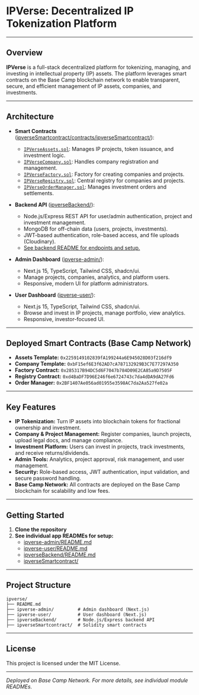 # IPVerse: Decentralized IP Tokenization Platform

---

## Overview

**IPVerse** is a full-stack decentralized platform for tokenizing, managing, and investing in intellectual property (IP) assets. The platform leverages smart contracts on the Base Camp blockchain network to enable transparent, secure, and efficient management of IP assets, companies, and investments.

---

## Architecture

- **Smart Contracts** ([ipverseSmartcontract/contracts/ipverseSmartcontract/](ipverseSmartcontract/contracts/ipverseSmartcontract/)):
  - [`IPVerseAssets.sol`](ipverseSmartcontract/contracts/ipverseSmartcontract/IPVerseAssets.sol): Manages IP projects, token issuance, and investment logic.
  - [`IPVerseCompany.sol`](ipverseSmartcontract/contracts/ipverseSmartcontract/IPVerseCompany.sol): Handles company registration and management.
  - [`IPVerseFactory.sol`](ipverseSmartcontract/contracts/ipverseSmartcontract/IPVerseFactory.sol): Factory for creating companies and projects.
  - [`IPVerseRegistry.sol`](ipverseSmartcontract/contracts/ipverseSmartcontract/IPVerseRegistry.sol): Central registry for companies and projects.
  - [`IPVerseOrderManager.sol`](ipverseSmartcontract/contracts/ipverseSmartcontract/IPVerseOrderManager.sol): Manages investment orders and settlements.

- **Backend API** ([ipverseBackend/](ipverseBackend/)):
  - Node.js/Express REST API for user/admin authentication, project and investment management.
  - MongoDB for off-chain data (users, projects, investments).
  - JWT-based authentication, role-based access, and file uploads (Cloudinary).
  - [See backend README for endpoints and setup.](ipverseBackend/README.md)

- **Admin Dashboard** ([ipverse-admin/](ipverse-admin/)):
  - Next.js 15, TypeScript, Tailwind CSS, shadcn/ui.
  - Manage projects, companies, analytics, and platform users.
  - Responsive, modern UI for platform administrators.

- **User Dashboard** ([ipverse-user/](ipverse-user/)):
  - Next.js 15, TypeScript, Tailwind CSS, shadcn/ui.
  - Browse and invest in IP projects, manage portfolio, view analytics.
  - Responsive, investor-focused UI.

---

## Deployed Smart Contracts (Base Camp Network)

- **Assets Template:** `0x2259149102839fA199244a6E945028D03f216df9`
- **Company Template:** `0xbF15ef6E3f62AD7cA787132929B3C7E77297A350`
- **Factory Contract:** `0x285317B94DC5d6F7047b784D09E2CA85a9D7505F`
- **Registry Contract:** `0xd4BaDF7D96E246f6e6724743c7da4dDA9dA27Fd6`
- **Order Manager:** `0x2BF1407Ae056ad01955e3598AC7da2Aa527fe02a`

---

## Key Features

- **IP Tokenization:** Turn IP assets into blockchain tokens for fractional ownership and investment.
- **Company & Project Management:** Register companies, launch projects, upload legal docs, and manage compliance.
- **Investment Platform:** Users can invest in projects, track investments, and receive returns/dividends.
- **Admin Tools:** Analytics, project approval, risk management, and user management.
- **Security:** Role-based access, JWT authentication, input validation, and secure password handling.
- **Base Camp Network:** All contracts are deployed on the Base Camp blockchain for scalability and low fees.

---

## Getting Started

1. **Clone the repository**
2. **See individual app READMEs for setup:**
   - [ipverse-admin/README.md](ipverse-admin/README.md)
   - [ipverse-user/README.md](ipverse-user/README.md)
   - [ipverseBackend/README.md](ipverseBackend/README.md)
   - [ipverseSmartcontract/](ipverseSmartcontract/contracts/ipverseSmartcontract/)

---

## Project Structure

```
ipverse/
├── README.md
├── ipverse-admin/         # Admin dashboard (Next.js)
├── ipverse-user/          # User dashboard (Next.js)
├── ipverseBackend/        # Node.js/Express backend API
├── ipverseSmartcontract/  # Solidity smart contracts
```

---

## License

This project is licensed under the MIT License.

---

*Deployed on Base Camp Network. For more details, see individual module READMEs.*
